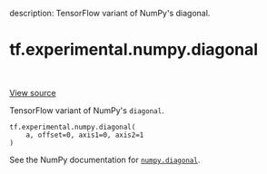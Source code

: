 description: TensorFlow variant of NumPy's diagonal.

<div itemscope itemtype="http://developers.google.com/ReferenceObject">
<meta itemprop="name" content="tf.experimental.numpy.diagonal" />
<meta itemprop="path" content="Stable" />
</div>

# tf.experimental.numpy.diagonal

<!-- Insert buttons and diff -->

<table class="tfo-notebook-buttons tfo-api nocontent" align="left">

</table>

<a target="_blank" class="external" href="/code/stable/tensorflow/python/ops/numpy_ops/np_array_ops.py">View source</a>



TensorFlow variant of NumPy's `diagonal`.


<pre class="devsite-click-to-copy prettyprint lang-py tfo-signature-link">
<code>tf.experimental.numpy.diagonal(
    a, offset=0, axis1=0, axis2=1
)
</code></pre>



<!-- Placeholder for "Used in" -->

See the NumPy documentation for [`numpy.diagonal`](https://numpy.org/doc/stable/reference/generated/numpy.diagonal.html).